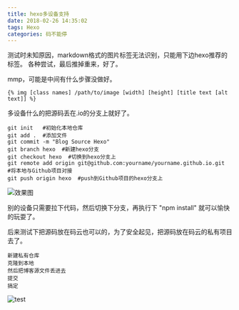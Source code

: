 ```yaml
---
title: hexo多设备支持
date: 2018-02-26 14:35:02
tags: Hexo
categories: 码不能停
---
```


测试时未知原因，markdown格式的图片标签无法识别，只能用下边hexo推荐的标签。
各种尝试，最后推掉重来，好了。

mmp，可能是中间有什么步骤没做好。

```
{% img [class names] /path/to/image [width] [height] [title text [alt text]] %}
```

多设备什么的把源码丢在.io的分支上就好了。
```
git init   #初始化本地仓库
git add .  #添加文件
git commit -m "Blog Source Hexo"
git branch hexo  #新建hexo分支
git checkout hexo  #切换到hexo分支上
git remote add origin git@github.com:yourname/yourname.github.io.git  #将本地与Github项目对接
git push origin hexo  #push到Github项目的hexo分支上
```

![效果图](/hexo-new-pc/截图.png)

别的设备只需要拉下代码，然后切换下分支，再执行下 "npm install" 就可以愉快的玩耍了。

后来测试下把源码放在码云也可以的，为了安全起见，把源码放在码云的私有项目去了。
```
新建私有仓库
克隆到本地
然后把博客源文件丢进去
提交
搞定
```
![test](/hexo-new-pc/x.gif)

